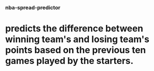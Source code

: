 ### nba-spread-predictor

# predicts the difference between winning team's and losing team's points based on the previous ten games played by the starters.
